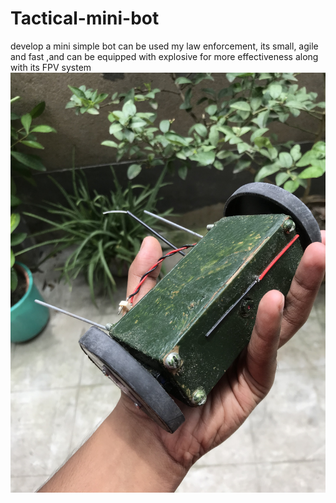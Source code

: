# Tactical-mini-bot
develop a mini simple bot can be used my law enforcement, its small, agile and fast ,and can be equipped with explosive for more effectiveness along with its FPV system   
![Test Image 1](https://github.com/RishinMCU/Tactical-mini-bot/blob/main/image/IMG_1034.jpg)
